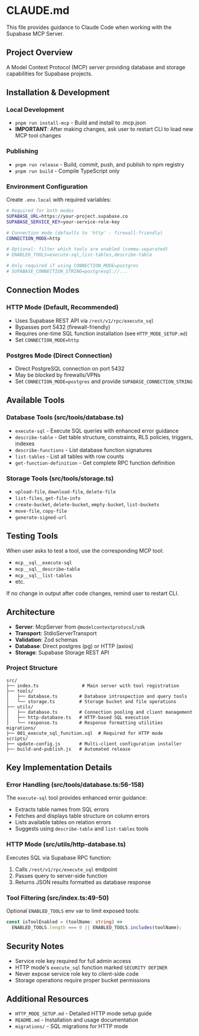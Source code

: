 # CLAUDE.md

This file provides guidance to Claude Code when working with the Supabase MCP Server.

## Project Overview

A Model Context Protocol (MCP) server providing database and storage capabilities for Supabase projects.

## Installation & Development

### Local Development
- `pnpm run install-mcp` - Build and install to .mcp.json
- **IMPORTANT**: After making changes, ask user to restart CLI to load new MCP tool changes

### Publishing
- `pnpm run release` - Build, commit, push, and publish to npm registry
- `pnpm run build` - Compile TypeScript only

### Environment Configuration

Create `.env.local` with required variables:

```bash
# Required for both modes
SUPABASE_URL=https://your-project.supabase.co
SUPABASE_SERVICE_KEY=your-service-role-key

# Connection mode (defaults to 'http' - firewall-friendly)
CONNECTION_MODE=http

# Optional: filter which tools are enabled (comma-separated)
# ENABLED_TOOLS=execute-sql,list-tables,describe-table

# Only required if using CONNECTION_MODE=postgres
# SUPABASE_CONNECTION_STRING=postgresql://...
```

## Connection Modes

### HTTP Mode (Default, Recommended)
- Uses Supabase REST API via `/rest/v1/rpc/execute_sql`
- Bypasses port 5432 (firewall-friendly)
- Requires one-time SQL function installation (see `HTTP_MODE_SETUP.md`)
- Set `CONNECTION_MODE=http`

### Postgres Mode (Direct Connection)
- Direct PostgreSQL connection on port 5432
- May be blocked by firewalls/VPNs
- Set `CONNECTION_MODE=postgres` and provide `SUPABASE_CONNECTION_STRING`

## Available Tools

### Database Tools (src/tools/database.ts)
- `execute-sql` - Execute SQL queries with enhanced error guidance
- `describe-table` - Get table structure, constraints, RLS policies, triggers, indexes
- `describe-functions` - List database function signatures
- `list-tables` - List all tables with row counts
- `get-function-definition` - Get complete RPC function definition

### Storage Tools (src/tools/storage.ts)
- `upload-file`, `download-file`, `delete-file`
- `list-files`, `get-file-info`
- `create-bucket`, `delete-bucket`, `empty-bucket`, `list-buckets`
- `move-file`, `copy-file`
- `generate-signed-url`

## Testing Tools

When user asks to test a tool, use the corresponding MCP tool:
- `mcp__sql__execute-sql`
- `mcp__sql__describe-table`
- `mcp__sql__list-tables`
- etc.

If no change in output after code changes, remind user to restart CLI.

## Architecture

- **Server**: McpServer from `@modelcontextprotocol/sdk`
- **Transport**: StdioServerTransport
- **Validation**: Zod schemas
- **Database**: Direct postgres (pg) or HTTP (axios)
- **Storage**: Supabase Storage REST API

### Project Structure

```
src/
├── index.ts                # Main server with tool registration
├── tools/
│   ├── database.ts        # Database introspection and query tools
│   └── storage.ts         # Storage bucket and file operations
├── utils/
│   ├── database.ts        # Connection pooling and client management
│   ├── http-database.ts   # HTTP-based SQL execution
│   └── response.ts        # Response formatting utilities
migrations/
├── 001_execute_sql_function.sql  # Required for HTTP mode
scripts/
├── update-config.js       # Multi-client configuration installer
├── build-and-publish.js   # Automated release
```

## Key Implementation Details

### Error Handling (src/tools/database.ts:56-158)
The `execute-sql` tool provides enhanced error guidance:
- Extracts table names from SQL errors
- Fetches and displays table structure on column errors
- Lists available tables on relation errors
- Suggests using `describe-table` and `list-tables` tools

### HTTP Mode (src/utils/http-database.ts)
Executes SQL via Supabase RPC function:
1. Calls `/rest/v1/rpc/execute_sql` endpoint
2. Passes query to server-side function
3. Returns JSON results formatted as database response

### Tool Filtering (src/index.ts:49-50)
Optional `ENABLED_TOOLS` env var to limit exposed tools:
```typescript
const isToolEnabled = (toolName: string) =>
  ENABLED_TOOLS.length === 0 || ENABLED_TOOLS.includes(toolName);
```

## Security Notes

- Service role key required for full admin access
- HTTP mode's `execute_sql` function marked `SECURITY DEFINER`
- Never expose service role key to client-side code
- Storage operations require proper bucket permissions

## Additional Resources

- `HTTP_MODE_SETUP.md` - Detailed HTTP mode setup guide
- `README.md` - Installation and usage documentation
- `migrations/` - SQL migrations for HTTP mode
